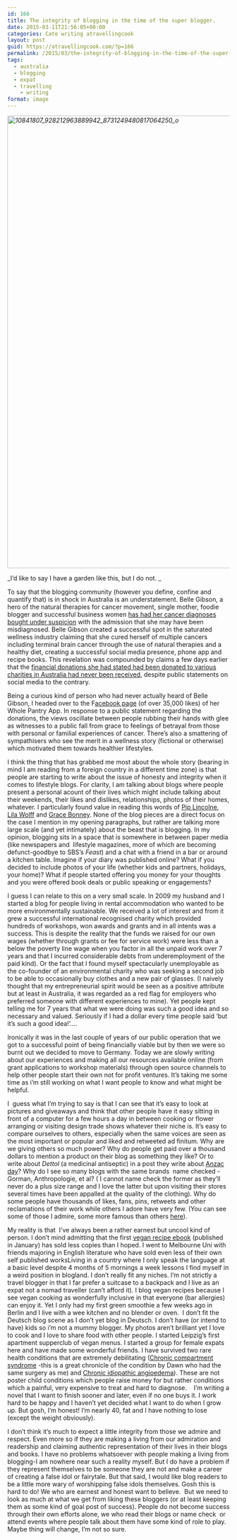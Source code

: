 ```yaml
---
id: 166
title: The integrity of blogging in the time of the super blogger.
date: 2015-03-11T21:56:05+00:00
categories: Cate writing atravellingcook
layout: post
guid: https://atravellingcook.com/?p=166
permalink: /2015/03/the-integrity-of-blogging-in-the-time-of-the-super-blogger.html
tags:
  - australia
  - blogging
  - expat
  - travelling
    - writing
format: image
---
```

_[<img class="alignnone size-large wp-image-187" src="/images/atc-migrate/2015/03/10841807_928212963889942_8731249480817064250_o-683x1024.jpg" alt="10841807_928212963889942_8731249480817064250_o" width="683" height="1024" />](/images/atc-migrate/2015/03/10841807_928212963889942_8731249480817064250_o.jpg)_

_I&#8217;d like to say I have a garden like this, but I do not. _



To say that the blogging community (however you define, confine and quantify that) is in shock in Australia is an understatement. Belle Gibson, a hero of the natural therapies for cancer movement, single mother, foodie blogger and successful business women [has had her cancer diagnoses bought under suspicion](https://www.theaustralian.com.au/business/mega-blogger-belle-gibson-casts-doubt-on-her-own-cancer-claims/story-e6frg8zx-1227255933051) with the admission that she may have been misdiagnosed. Belle Gibson created a successful spot in the saturated wellness industry claiming that she cured herself of multiple cancers including terminal brain cancer through the use of natural therapies and a healthy diet, creating a successful social media presence, phone app and recipe books. This revelation was compounded by claims a few days earlier that the [financial donations she had stated had been donated to various charities in Australia had never been received](https://www.smh.com.au/digital-life/digital-life-news/charity-money-promised-by-inspirational-health-app-developer-belle-gibson-not-handed-over-20150308-13xgqk.html), despite public statements on social media to the contrary.

Being a curious kind of person who had never actually heard of Belle Gibson, I headed over to the F[acebook page](https://www.facebook.com/thewholepantryapp/posts/465291736956451) (of over 35,000 likes) of her Whole Pantry App. In response to a public statement regarding the donations, the views oscillate between people rubbing their hands with glee as witnesses to a public fall from grace to feelings of betrayal from those with personal or familial experiences of cancer. There&#8217;s also a smattering of sympathisers who see the merit in a wellness story (fictional or otherwise) which motivated them towards healthier lifestyles.

I think the thing that has grabbed me most about the whole story (bearing in mind I am reading from a foreign country in a different time zone) is that people are starting to write about the issue of honesty and integrity when it comes to lifestyle blogs. For clarity, I am talking about blogs where people present a personal acount of their lives which might include talking about their weekends, their likes and dislikes, relationships, photos of their homes, whatever. I particularly found value in reading this words of [Pip Lincolne](https://meetmeatmikes.com/the-like-cycle-daydreamy-wanderlust/), [Lila Wolff](https://www.lilawolff.com/blog/the-pressure-to-perform-and-bitterness) and [Grace Bonney](https://www.designsponge.com/2015/03/negativityonline.html). None of the blog pieces are a direct focus on the case I mention in my opening paragraphs, but rather are talking more large scale (and yet intimately) about the beast that is blogging. In my opinion, blogging sits in a space that is somewhere in between paper media (like newspapers and  lifestyle magazines, more of which are becoming defunct-goodbye to SBS&#8217;s _Feast_) and a chat with a friend in a bar or around a kitchen table. Imagine if your diary was published online? What if you decided to include photos of your life (whether kids and partners, holidays, your home)? What if people started offering you money for your thoughts and you were offered book deals or public speaking or engagements?

I guess I can relate to this on a very small scale. In 2009 my husband and I started a blog for people living in rental accommodation who wanted to be more environmentally sustainable. We received a lot of interest and from it grew a successful international recognised charity which provided hundreds of workshops, won awards and grants and in all intents was a success. This is despite the reality that the funds we raised for our own wages (whether through grants or fee for service work) were less than a below the poverty line wage when you factor in all the unpaid work over 7 years and that I incurred considerable debts from underemployment of the paid kind). Or the fact that I found myself spectacularly unemployable as the co-founder of an environmental charity who was seeking a second job to be able to occasionally buy clothes and a new pair of glasses. (I naively thought that my entrepreneurial spirit would be seen as a positive attribute but at least in Australia, it was regarded as a red flag for employers who preferred someone with different experiences to mine). Yet people kept telling me for 7 years that what we were doing was such a good idea and so necessary and valued. Seriously if I had a dollar every time people said &#8216;but it&#8217;s such a good idea!&#8217;&#8230;.

Ironically it was in the last couple of years of our public operation that we got to a successful point of being financially viable but by then we were so burnt out we decided to move to Germany. Today we are slowly writing about our experiences and making all our resources available online (from grant applications to workshop materials) through open source channels to help other people start their own not for profit ventures. It&#8217;s taking me some time as i&#8217;m still working on what I want people to know and what might be helpful.

I  guess what I&#8217;m trying to say is that I can see that it&#8217;s easy to look at pictures and giveaways and think that other people have it easy sitting in front of a computer for a few hours a day in between cooking or flower arranging or visiting design trade shows whatever their niche is. It&#8217;s easy to compare ourselves to others, especially when the same voices are seen as the most important or popular and liked and retweeted ad finitum. Why are we giving others so much power? Why do people get paid over a thousand dollars to mention a product on their blog as something they like? Or to write about _Dettol_ (a medicinal antiseptic) in a post they write about [Anzac day](https://en.wikipedia.org/wiki/Anzac_Day)? Why do I see so many blogs with the same brands  name checked -Gorman, Anthropologie, et al? ( I cannot name check the former as they&#8217;ll never do a plus size range and I love the latter but upon visiting their stores several times have been appalled at the quality of the clothing). Why do some people have thousands of likes, fans, pins, retweets and other reclamations of their work while others I adore have very few. (You can see some of those I admire, some more famous than others [here](https://atravellingcook.com/2014/02/link-a-long-cates-insprirations.html)).

My reality is that  I&#8217;ve always been a rather earnest but uncool kind of person. I don&#8217;t mind admitting that the first [vegan recipe ebook](https://sellfy.com/p/2sEt/) (published in January) has sold less copies than I hoped. I went to Melbourne Uni with friends majoring in English literature who have sold even less of their own self published worksLiving in a country where I only speak the language at a basic level despite 4 months of 5 mornings a week lessons I find myself in a weird position in blogland. I don&#8217;t really fit any niches. I&#8217;m not strictly a travel blogger in that I far prefer a suitcase to a backpack and I live as an expat not a nomad traveller (can&#8217;t afford it). I blog vegan recipes because I see vegan cooking as wonderfully inclusive in that everyone (bar allergies) can enjoy it. Yet I only had my first green smoothie a few weeks ago in Berlin and I live with a wee kitchen and no blender or oven.  I don&#8217;t fit the Deutsch blog scene as I don&#8217;t yet blog in Deutsch. I don&#8217;t have (or intend to have) kids so i&#8217;m not a mummy blogger. My photos aren&#8217;t brilliant yet I love to cook and I love to share food with other people. I started Leipzig&#8217;s first apartment supperclub of vegan menus. I started a group for female expats here and have made some wonderful friends. I have survived two rare health conditions that are extremely debilitating ([Chronic compartment syndrome](https://www.google.de/imgres?imgurl=http%3A%2F%2F4.bp.blogspot.com%2F-SEvMJuRRVNw%2FTa92enRDDEI%2FAAAAAAAAARg%2FrdLx9Hp6UNI%2Fs1600%2Ffasciotomy.jpg&imgrefurl=http%3A%2F%2Fliving-with-compartment-syndrome.blogspot.com%2Fp%2Fwhat-is-fasciotomy.html&h=432&w=362&tbnid=VsWInVuzfu_6BM%3A&zoom=1&docid=ZROKDiPXVSWY7M&ei=e5sAVa-WNIXxULXKgUA&tbm=isch&iact=rc&uact=3&dur=906&page=1&start=0&ndsp=30&ved=0CDkQrQMwCA) -this is a great chronicle of the condition by Dawn who had the same surgery as me) and [Chronic idiopathic angioedema](https://www.dermnetnz.org/reactions/angioedema.html)). These are not poster child conditions which people raise money for but rather conditions which a painful, very expensive to treat and hard to diagnose.    I&#8217;m writing a novel that I want to finish sooner and later, even if no one buys it. I work hard to be happy and I haven&#8217;t yet decided what I want to do when I grow up. But gosh, I&#8217;m honest! I&#8217;m nearly 40, fat and I have nothing to lose (except the weight obviously).

I don&#8217;t think it&#8217;s much to expect a little integrity from those we admire and respect. Even more so if they are making a living from our admiration and readership and claiming authentic representation of their lives in their blogs and books. I have no problems whatsoever with people making a living from blogging-I am nowhere near such a reality myself. But I do have a problem if they represent themselves to be someone they are not and make a career of creating a false idol or fairytale. But that said, I would like blog readers to be a little more wary of worshipping false idols themselves. Gosh this is hard to do! We who are earnest and honest want to believe.  But we need to look as much at what we get from liking these bloggers (or at least keeping them as some kind of goal post of success). People do not become success through their own efforts alone, we who read their blogs or name check  or attend events where people talk about them have some kind of role to play. Maybe thing will change, I&#8217;m not so sure.